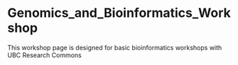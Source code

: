 # Genomics_and_Bioinformatics_Workshop
 This workshop page is designed for basic bioinformatics workshops with UBC Research Commons
